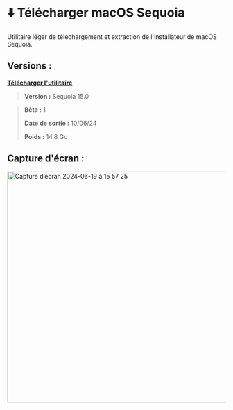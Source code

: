 # ⬇️ Télécharger macOS Sequoia
Utilitaire léger de téléchargement et extraction de l'installateur de macOS Sequoia.

## Versions :

**[Télécharger l'utilitaire](https://github.com/istucesyt/download-install-macos-sequoia/releases/tag/15.0-beta1)**

> **Version :** Sequoia 15.0

> **Bêta :** 1
>
> **Date de sortie :** 10/06/24
> 
> **Poids :** 14,8 Go

## Capture d'écran :
<img width="532" alt="Capture d’écran 2024-06-19 à 15 57 25" src="https://github.com/istucesyt/download-install-macos-sequoia/assets/108399865/466a7e51-7d1d-4eb9-806a-1a245b42aca7">
